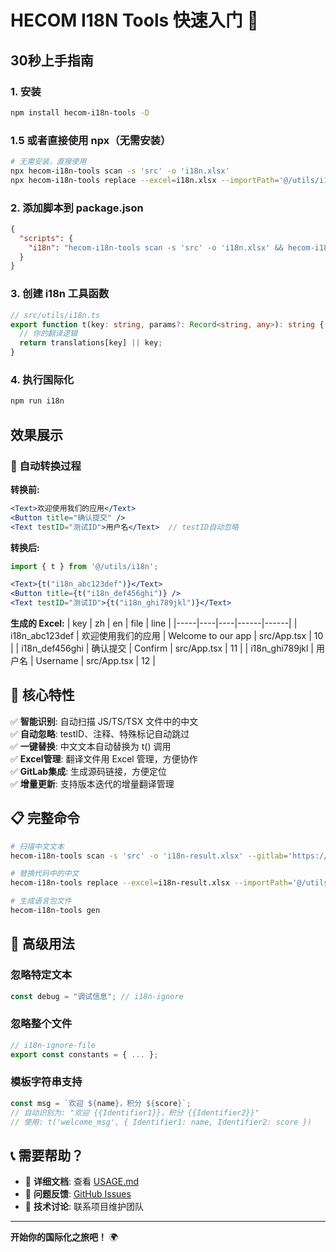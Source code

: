 # HECOM I18N Tools 快速入门 🚀

## 30秒上手指南

### 1. 安装
```bash
npm install hecom-i18n-tools -D
```

### 1.5 或者直接使用 npx（无需安装）
```bash
# 无需安装，直接使用
npx hecom-i18n-tools scan -s 'src' -o 'i18n.xlsx'
npx hecom-i18n-tools replace --excel=i18n.xlsx --importPath='@/utils/i18n'
```

### 2. 添加脚本到 package.json
```json
{
  "scripts": {
    "i18n": "hecom-i18n-tools scan -s 'src' -o 'i18n.xlsx' && hecom-i18n-tools replace --excel=i18n.xlsx --importPath='@/utils/i18n'"
  }
}
```

### 3. 创建 i18n 工具函数
```typescript
// src/utils/i18n.ts
export function t(key: string, params?: Record<string, any>): string {
  // 你的翻译逻辑
  return translations[key] || key;
}
```

### 4. 执行国际化
```bash
npm run i18n
```

## 效果展示

### 🔄 自动转换过程

**转换前:**
```jsx
<Text>欢迎使用我们的应用</Text>
<Button title="确认提交" />
<Text testID="测试ID">用户名</Text>  // testID自动忽略
```

**转换后:**
```jsx
import { t } from '@/utils/i18n';

<Text>{t("i18n_abc123def")}</Text>
<Button title={t("i18n_def456ghi")} />
<Text testID="测试ID">{t("i18n_ghi789jkl")}</Text>
```

**生成的 Excel:**
| key | zh | en | file | line |
|-----|----|----|------|------|
| i18n_abc123def | 欢迎使用我们的应用 | Welcome to our app | src/App.tsx | 10 |
| i18n_def456ghi | 确认提交 | Confirm | src/App.tsx | 11 |
| i18n_ghi789jkl | 用户名 | Username | src/App.tsx | 12 |

## 🎯 核心特性

✅ **智能识别**: 自动扫描 JS/TS/TSX 文件中的中文  
✅ **自动忽略**: testID、注释、特殊标记自动跳过  
✅ **一键替换**: 中文文本自动替换为 t() 调用  
✅ **Excel管理**: 翻译文件用 Excel 管理，方便协作  
✅ **GitLab集成**: 生成源码链接，方便定位  
✅ **增量更新**: 支持版本迭代的增量翻译管理  

## 📋 完整命令

```bash
# 扫描中文文本
hecom-i18n-tools scan -s 'src' -o 'i18n-result.xlsx' --gitlab='https://gitlab.com/your-project'

# 替换代码中的中文
hecom-i18n-tools replace --excel=i18n-result.xlsx --importPath='@/utils/i18n' --fixLint

# 生成语言包文件  
hecom-i18n-tools gen
```

## 🔧 高级用法

### 忽略特定文本
```javascript
const debug = "调试信息"; // i18n-ignore
```

### 忽略整个文件
```javascript
// i18n-ignore-file
export const constants = { ... };
```

### 模板字符串支持
```javascript
const msg = `欢迎 ${name}，积分 ${score}`;
// 自动识别为: "欢迎 {{Identifier1}}，积分 {{Identifier2}}"
// 使用: t('welcome_msg', { Identifier1: name, Identifier2: score })
```

## 📞 需要帮助？

- 📖 **详细文档**: 查看 [USAGE.md](./USAGE.md)
- 🐛 **问题反馈**: [GitHub Issues](https://github.com/hecom-rn/i18n-tools/issues)
- 💬 **技术讨论**: 联系项目维护团队

---

**开始你的国际化之旅吧！** 🌍
